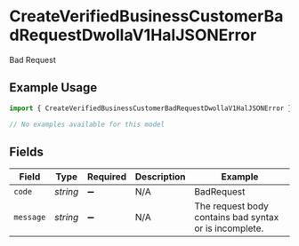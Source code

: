 # CreateVerifiedBusinessCustomerBadRequestDwollaV1HalJSONError

Bad Request

## Example Usage

```typescript
import { CreateVerifiedBusinessCustomerBadRequestDwollaV1HalJSONError } from "dwolla/models/errors";

// No examples available for this model
```

## Fields

| Field                                                  | Type                                                   | Required                                               | Description                                            | Example                                                |
| ------------------------------------------------------ | ------------------------------------------------------ | ------------------------------------------------------ | ------------------------------------------------------ | ------------------------------------------------------ |
| `code`                                                 | *string*                                               | :heavy_minus_sign:                                     | N/A                                                    | BadRequest                                             |
| `message`                                              | *string*                                               | :heavy_minus_sign:                                     | N/A                                                    | The request body contains bad syntax or is incomplete. |